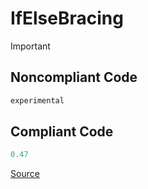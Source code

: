 # IfElseBracing

Important

## Noncompliant Code

```kotlin
experimental
```
## Compliant Code

```kotlin
0.47
```

[Source](https://detekt.dev/docs/rules/formatting#ifelsebracing)
